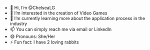 - 👋 Hi, I’m @ChelseaLG
- 👀 I’m interested in the creation of Video Games
- 🌱 I’m currently learning more about the application process in the industry
- 📫 You can simply reach me via email or LinkedIn
- 😄 Pronouns: She/Her
- ⚡ Fun fact: I have 2 loving rabbits

<!---
ChelseaLG/ChelseaLG is a ✨ special ✨ repository because its `README.md` (this file) appears on your GitHub profile.
You can click the Preview link to take a look at your changes.
--->
